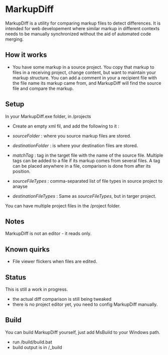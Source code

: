 MarkupDiff
==========
MarkupDiff is a utility for comparing markup files to detect differences. It is intended for web developement where similar markup in different contexts needs to be manually synchronized without the aid of automated code merging.

How it works
------------
- You have some markup in a source project. You copy that markup to files in a receiving project, change content, but want to maintain your markup structure. You can add a comment in your a recipient file with the file name its markup came from, and MarkupDiff will find the source file and compare the markup.

Setup
------
In your MarkupDiff.exe folder, in /projects
- Create an empty xml fil, and add the following to it :
	<project 
		sourceFolder="" 
		destinationFolder="" 
		matchTag="@*src:{file}*@" 
		sourceFileTypes="hbs" 
		destinationFileTypes="cshtml"  
	/>

- *sourceFolder* : where you source markup files are stored.
- *destinationFolder* : is where your destination files are stored.
- *matchTag* : tag in the target file with the name of the source file. Multiple tags can be added to a file if its markup comes from several files. A tag can be placed anywhere in a file, comparison is done from after its position.
- *sourceFileTypes* : comma-separated list of file types in source project to anayse
- *destinationFileTypes* : Same as *sourceFileTypes*, but in targer project.

You can have multiple project files in the /project folder.

Notes
-----
MarkupDiff is not an editor - it reads only.

Known quirks
------------
- File viewer flickers when files are edited.

Status
------
This is still a work in progress.
- the actual diff comparison is still being tweaked
- there is no project editor yet, you need to config MarkupDiff manually.

Build
-----
You can build MarkupDiff yourself, just add MsBuild to your Windows path.
- run /build/build.bat
- build output is in /_build

